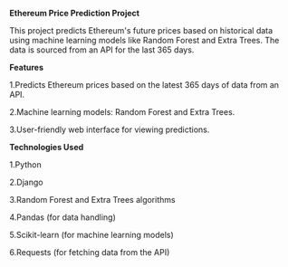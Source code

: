 **Ethereum Price Prediction Project**

This project predicts Ethereum's future prices based on historical data using machine learning models like Random Forest and Extra Trees. The data is sourced from an API for the last 365 days.

**Features**

1.Predicts Ethereum prices based on the latest 365 days of data from an API.

2.Machine learning models: Random Forest and Extra Trees.

3.User-friendly web interface for viewing predictions.


**Technologies Used**

1.Python

2.Django

3.Random Forest and Extra Trees algorithms

4.Pandas (for data handling)

5.Scikit-learn (for machine learning models)

6.Requests (for fetching data from the API)

